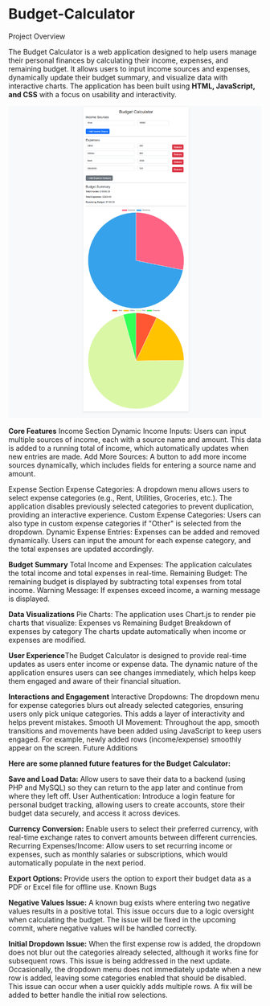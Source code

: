 # Budget-Calculator
Project Overview

The Budget Calculator is a web application designed to help users manage their personal finances by calculating their income, expenses, and remaining budget. It allows users to input income sources and expenses, dynamically update their budget summary, and visualize data with interactive charts. The application has been built using **HTML, JavaScript, and CSS** with a focus on usability and interactivity.

![Budget Calculator Screenshot](./Screenshot.png)

**Core Features**
Income Section
Dynamic Income Inputs: Users can input multiple sources of income, each with a source name and amount. This data is added to a running total of income, which automatically updates when new entries are made.
Add More Sources: A button to add more income sources dynamically, which includes fields for entering a source name and amount.

Expense Section
Expense Categories: A dropdown menu allows users to select expense categories (e.g., Rent, Utilities, Groceries, etc.). The application disables previously selected categories to prevent duplication, providing an interactive experience.
Custom Expense Categories: Users can also type in custom expense categories if "Other" is selected from the dropdown.
Dynamic Expense Entries: Expenses can be added and removed dynamically. Users can input the amount for each expense category, and the total expenses are updated accordingly.

**Budget Summary**
Total Income and Expenses: The application calculates the total income and total expenses in real-time.
Remaining Budget: The remaining budget is displayed by subtracting total expenses from total income.
Warning Message: If expenses exceed income, a warning message is displayed.

**Data Visualizations**
Pie Charts: The application uses Chart.js to render pie charts that visualize:
Expenses vs Remaining Budget
Breakdown of expenses by category
The charts update automatically when income or expenses are modified.

**User Experience**The Budget Calculator is designed to provide real-time updates as users enter income or expense data. The dynamic nature of the application ensures users can see changes immediately, which helps keep them engaged and aware of their financial situation.

**Interactions and Engagement**
Interactive Dropdowns: The dropdown menu for expense categories blurs out already selected categories, ensuring users only pick unique categories. This adds a layer of interactivity and helps prevent mistakes.
Smooth UI Movement: Throughout the app, smooth transitions and movements have been added using JavaScript to keep users engaged. For example, newly added rows (income/expense) smoothly appear on the screen.
Future Additions

**Here are some planned future features for the Budget Calculator:**

**Save and Load Data:** Allow users to save their data to a backend (using PHP and MySQL) so they can return to the app later and continue from where they left off.
User Authentication: Introduce a login feature for personal budget tracking, allowing users to create accounts, store their budget data securely, and access it across devices.

**Currency Conversion:** Enable users to select their preferred currency, with real-time exchange rates to convert amounts between different currencies.
Recurring Expenses/Income: Allow users to set recurring income or expenses, such as monthly salaries or subscriptions, which would automatically populate in the next period.

**Export Options:** Provide users the option to export their budget data as a PDF or Excel file for offline use.
Known Bugs

**Negative Values Issue:** A known bug exists where entering two negative values results in a positive total. This issue occurs due to a logic oversight when calculating the budget. The issue will be fixed in the upcoming commit, where negative values will be handled correctly.

**Initial Dropdown Issue:** When the first expense row is added, the dropdown does not blur out the categories already selected, although it works fine for subsequent rows. This issue is being addressed in the next update.
Occasionally, the dropdown menu does not immediately update when a new row is added, leaving some categories enabled that should be disabled. This issue can occur when a user quickly adds multiple rows. A fix will be added to better handle the initial row selections.
